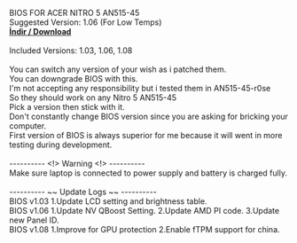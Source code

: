 BIOS FOR ACER NITRO 5 AN515-45
<br>Suggested Version: 1.06 (For Low Temps)
<br><a href="https://github.com/ny4rlk0/BIOS-ACER-NITRO-5-AN515-45/releases/download/BIOS_1.03_1.06_1.08/All_BIOS_ACER_NITRO_5_AN515-45-R0SE.zip"><b>İndir / Download</b></a>
<br>
<br>Included Versions: 1.03, 1.06, 1.08
<br>
<br>You can switch any version of your wish as i patched them.
<br>You can downgrade BIOS with this.
<br>I'm not accepting any responsibility but i tested them in AN515-45-r0se
<br>So they should work on any Nitro 5 AN515-45
<br>Pick a version then stick with it.
<br>Don't constantly change BIOS version since you are asking for bricking your computer.
<br>First version of BIOS is always superior for me because it will went in more testing during development.
<br>
<br> ---------- <!> Warning <!> ----------
<br>Make sure laptop is connected to power supply and battery is charged fully.
<br>
<br> ---------- ~~ Update Logs ~~ ----------
<br>BIOS v1.03 1.Update LCD setting and brightness table.
<br>BIOS v1.06 1.Update NV QBoost Setting. 2.Update AMD PI code. 3.Update new Panel ID.
<br>BIOS v1.08 1.Improve for GPU protection 2.Enable fTPM support for china.
